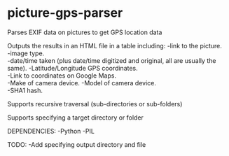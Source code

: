 picture-gps-parser
==================

Parses EXIF data on pictures to get GPS location data

Outputs the results in an HTML file in a table including:
	-link to the picture.	
	-image type.	
	-date/time taken (plus date/time digitized and original, all are usually the same).	
	-Latitude/Longitude GPS coordinates.	
	-Link to coordinates on Google Maps.	
	-Make of camera device.	
	-Model of camera device.	
	-SHA1 hash.	



Supports recursive traversal (sub-directories or sub-folders)

Supports specifying a target directory or folder


DEPENDENCIES: 
-Python 
-PIL


TODO: 
-Add specifying output directory and file


